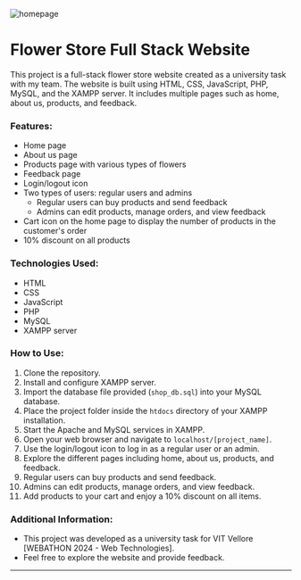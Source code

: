 ![homepage](https://github.com/user-attachments/assets/63e94d44-b7a0-43ef-b30a-516af54e5c4c)


# Flower Store Full Stack Website

This project is a full-stack flower store website created as a university task with my team. The website is built using HTML, CSS, JavaScript, PHP, MySQL, and the XAMPP server. It includes multiple pages such as home, about us, products, and feedback. 

### Features:
- Home page
- About us page
- Products page with various types of flowers
- Feedback page
- Login/logout icon
- Two types of users: regular users and admins
    - Regular users can buy products and send feedback
    - Admins can edit products, manage orders, and view feedback
- Cart icon on the home page to display the number of products in the customer's order
- 10% discount on all products

### Technologies Used:
- HTML
- CSS
- JavaScript
- PHP
- MySQL
- XAMPP server

### How to Use:
1. Clone the repository.
2. Install and configure XAMPP server.
3. Import the database file provided (`shop_db.sql`) into your MySQL database.
4. Place the project folder inside the `htdocs` directory of your XAMPP installation.
5. Start the Apache and MySQL services in XAMPP.
6. Open your web browser and navigate to `localhost/[project_name]`.
7. Use the login/logout icon to log in as a regular user or an admin.
8. Explore the different pages including home, about us, products, and feedback.
9. Regular users can buy products and send feedback.
10. Admins can edit products, manage orders, and view feedback.
11. Add products to your cart and enjoy a 10% discount on all items.

### Additional Information:
- This project was developed as a university task for VIT Vellore [WEBATHON 2024 - Web Technologies].
- Feel free to explore the website and provide feedback.

---

